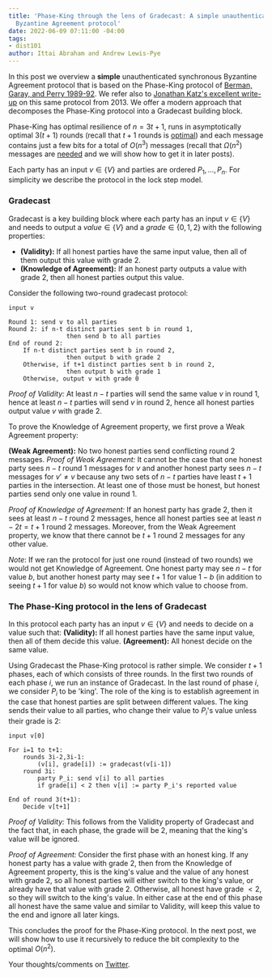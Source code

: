 ```yaml
---
title: 'Phase-King through the lens of Gradecast: A simple unauthenticated synchronous
  Byzantine Agreement protocol'
date: 2022-06-09 07:11:00 -04:00
tags:
- dist101
author: Ittai Abraham and Andrew Lewis-Pye
---
```


In this post we overview a **simple** unauthenticated synchronous Byzantine Agreement protocol that is based on the Phase-King protocol of [Berman, Garay, and Perry 1989-92](http://plan9.bell-labs.co/who/garay/bit.ps). We refer also to [Jonathan Katz's excellent write-up](https://www.cs.umd.edu/~jkatz/gradcrypto2/f13/BA.pdf) on this same protocol from 2013. We offer a modern approach that decomposes the Phase-King protocol into a Gradecast building block.

Phase-King has optimal resilience of $n=3t+1$, runs in asymptotically optimal $3(t+1)$ rounds (recall that $t+1$ rounds is [optimal](https://decentralizedthoughts.github.io/2019-12-15-synchrony-uncommitted-lower-bound/)) and each message contains just a few bits for a total of $O(n^3)$ messages (recall that $\Omega(n^2)$ messages are [needed](https://decentralizedthoughts.github.io/2019-08-16-byzantine-agreement-needs-quadratic-messages/) and we will show how to get it in later posts).

Each party has an input $v \in \{V\}$ and parties are ordered $P_1,\dots, P_n$. For simplicity we describe the protocol in the lock step model.

### Gradecast 

Gradecast is a key building block where each party has an input $v \in \{V\}$ and needs to output a  $value \in \{V\}$ and a $grade \in \{0, 1,2\}$ with the following properties:

* **(Validity):** If all honest parties have the same input value, then all of them output this value with grade 2.
* **(Knowledge of Agreement):** If an honest party outputs a value with grade 2, then all honest parties output this value.


Consider the following two-round gradecast protocol: 

```
input v

Round 1: send v to all parties
Round 2: if n-t distinct parties sent b in round 1, 
                then send b to all parties
End of round 2:
    If n-t distinct parties sent b in round 2,
                then output b with grade 2
    Otherwise, if t+1 distinct parties sent b in round 2,
                then output b with grade 1
    Otherwise, output v with grade 0
```

*Proof of Validity:* At least $n-t$ parties will send the same value $v$ in round 1, hence at least $n-t$ parties will send $v$ in round 2, hence all honest parties output value $v$ with grade 2.

To prove the Knowledge of Agreement property, we first prove a Weak Agreement property:

**(Weak Agreement):** No two honest parties send conflicting round 2 messages.
*Proof of Weak Agreement:* It cannot be the case that one honest party sees $n-t$ round 1 messages for $v$ and another honest party sees $n-t$ messages for $v' \neq v$ because any two sets of $n-t$ parties have least $t+1$ parties in the intersection. At least one of those must be honest, but honest parties send only one value in round 1. 

*Proof of Knowledge of Agreement:* If an honest party has grade 2, then it sees at least $n-t$ round 2 messages, hence all honest parties see at least $n-2t=t+1$ round 2 messages. Moreover, from the Weak Agreement property, we know that there cannot be $t+1$ round 2 messages for any other value.


*Note*: If we ran the protocol for just one round (instead of two rounds) we would not get Knowledge of Agreement. One honest party may see $n-t$ for value $b$, but another honest party may see $t+1$ for value $1-b$ (in addition to seeing $t+1$ for value $b$) so would not know which value to choose from.

### The Phase-King protocol in the lens of Gradecast

In this protocol each party has an input $v \in \{V\}$ and needs to decide on a value such that:
**(Validity):** If all honest parties have the same input value, then all of them decide this value.
**(Agreement):** All honest decide on the same value.

Using Gradecast the Phase-King protocol is rather simple. We consider $t+1$ phases, each of which consists of three rounds. In the first two rounds of each phase $i$, we run an instance of Gradecast. In the last round of phase $i$, we consider $P_i$ to be 'king'. The role of the king is to establish agreement in the case that honest parties are split between different values. The king sends their value to all parties, who change their value to $P_i$'s value unless their grade is 2: 


```
input v[0]

For i=1 to t+1:
    rounds 3i-2,3i-1:
        (v[i], grade[i]) := gradecast(v[i-1])
    round 3i:
        party P_i: send v[i] to all parties
        if grade[i] < 2 then v[i] := party P_i's reported value
        
End of round 3(t+1):
    Decide v[t+1]
```

*Proof of Validity:* This follows from the Validity property of Gradecast and the fact that, in each phase, the grade will be 2, meaning that the king's value will be ignored.

*Proof of Agreement:* Consider the first phase with an honest king. If any honest party has a value with grade 2, then from the Knowledge of Agreement property, this is the king's value and the value of any honest with grade 2, so all honest parties will either switch to the king's value, or already have that value with grade 2. Otherwise, all honest have grade $< 2$, so they will switch to the king's value. In either case at the end of this phase all honest have the same value and similar to Validity, will keep this value to the end and ignore all later kings.

This concludes the proof for the Phase-King protocol. In the next post, we will show how to use it recursively to reduce the bit complexity to the optimal $O(n^2)$.


Your thoughts/comments on [Twitter](https://twitter.com/ittaia/status/1534873601358368769?s=20&t=h3N-bj0BKuqFb-D5eFreig).